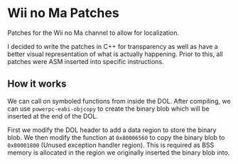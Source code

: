 # Wii no Ma Patches
Patches for the Wii no Ma channel to allow for localization.

I decided to write the patches in C++ for transparency as well as have a better visual representation of what is actually happening. Prior to this, all patches were ASM inserted into specific instructions.

## How it works
We can call on symboled functions from inside the DOL. After compiling, we can use `powerpc-eabi-objcopy` to create the binary blob which will be inserted at the end of the DOL. 

First we modify the DOL header to add a data region to store the binary blob. We then modify the function at `0x80006560` to copy the binary blob to `0x80001800` (Unused exception handler region). This is required as BSS memory is allocated in the region we originally inserted the binary blob into.
